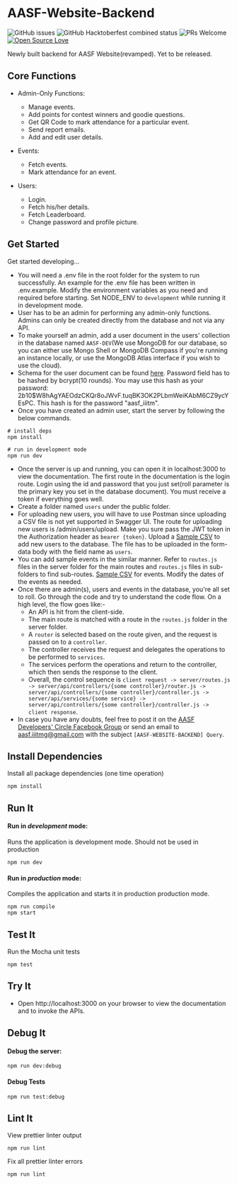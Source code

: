 # AASF-Website-Backend

<img alt="GitHub issues" src="https://img.shields.io/github/issues/aasf-iiitm/aasf-website-backend"> <img alt="GitHub Hacktoberfest combined status" src="https://img.shields.io/github/hacktoberfest/2020/aasf-iiitm/aasf-website-backend"> ![PRs Welcome](https://img.shields.io/badge/PRs-welcome-brightgreen.svg?style=flat-square) [![Open Source Love](https://badges.frapsoft.com/os/v1/open-source.svg?v=103)](https://github.com/ellerbrock/open-source-badges/)
</br>

Newly built backend for AASF Website(revamped). Yet to be released.

## Core Functions

- Admin-Only Functions:

  - Manage events.
  - Add points for contest winners and goodie questions.
  - Get QR Code to mark attendance for a particular event.
  - Send report emails.
  - Add and edit user details.

- Events:

  - Fetch events.
  - Mark attendance for an event.

- Users:
  - Login.
  - Fetch his/her details.
  - Fetch Leaderboard.
  - Change password and profile picture.

## Get Started

Get started developing...

- You will need a .env file in the root folder for the system to run successfully. An example for the .env file has been written in .env.example. Modify the environment variables as you need and required before starting. Set NODE_ENV to `development` while running it in development mode.
- User has to be an admin for performing any admin-only functions. Admins can only be created directly from the database and not via any API.
- To make yourself an admin, add a user document in the users' collection in the database named `AASF-DEV`(We use MongoDB for our database, so you can either use Mongo Shell or MongoDB Compass if you're running an instance locally, or use the MongoDB Atlas interface if you wish to use the cloud). 
- Schema for the user document can be found [here](https://github.com/AASF-IIITM/aasf-website-backend/blob/master/server/models/user.js). Password field has to be hashed by bcrypt(10 rounds). You may use this hash as your password: $2b$10$W8hAgYAEOdzCKQr8oJWvF.tuqBK3OK2PLbmWeiKAbM6CZ9ycYEsPC. This hash is for the password "aasf_iiitm".
- Once you have created an admin user, start the server by following the below commands.

```shell
# install deps
npm install

# run in development mode
npm run dev
```

- Once the server is up and running, you can open it in localhost:3000 to view the documentation. The first route in the documentation is the login route. Login using the id and password that you just set(roll parameter is the primary key you set in the database document). You must receive a token if everything goes well.
- Create a folder named `users` under the public folder.
- For uploading new users, you will have to use Postman since uploading a CSV file is not yet supported in Swagger UI. The route for uploading new users is /admin/users/upload. Make you sure pass the JWT token in the Authorization header as `bearer {token}`. Upload a [Sample CSV](https://docs.google.com/spreadsheets/d/1cCKq79B3jO3mMGYP6KVn42CKrc5BIbkDTCLX4RMi2JI/edit?usp=sharing) to add new users to the database. The file has to be uploaded in the form-data body with the field name as `users`.
- You can add sample events in the similar manner. Refer to `routes.js` files in the server folder for the main routes and `routes.js` files in sub-folders to find sub-routes. [Sample CSV](https://docs.google.com/spreadsheets/d/1wGRoW9a7JXwEQ15D7IyqykiEiypAoN5SroYmrxGy7W0/edit?usp=sharing) for events. Modify the dates of the events as needed.
- Once there are admin(s), users and events in the database, you're all set to roll. Go through the code and try to understand the code flow. On a high level, the flow goes like:- 
  - An API is hit from the client-side.
  - The main route is matched with a route in the `routes.js` folder in the server folder.
  - A `router` is selected based on the route given, and the request is passed on to a `controller`.
  - The controller receives the request and delegates the operations to be performed to `services`. 
  - The services perform the operations and return to the controller, which then sends the response to the client.
  - Overall, the control sequence is `client request -> server/routes.js -> server/api/controllers/{some controller}/router.js -> server/api/controllers/{some controller}/controller.js -> server/api/services/{some service} -> server/api/controllers/{some controller}/controller.js -> client response`.
- In case you have any doubts, feel free to post it on the [AASF Developers' Circle Facebook Group](https://www.facebook.com/groups/DevsCircle) or send an email to aasf.iiitmg@gmail.com with the subject `[AASF-WEBSITE-BACKEND] Query`.

## Install Dependencies

Install all package dependencies (one time operation)

```shell
npm install
```

## Run It

#### Run in _development_ mode:

Runs the application is development mode. Should not be used in production

```shell
npm run dev
```

#### Run in _production_ mode:

Compiles the application and starts it in production production mode.

```shell
npm run compile
npm start
```

## Test It

Run the Mocha unit tests

```shell
npm test
```

## Try It

- Open http://localhost:3000 on your browser to view the documentation and to invoke the APIs.

## Debug It

#### Debug the server:

```
npm run dev:debug
```

#### Debug Tests

```
npm run test:debug
```

## Lint It

View prettier linter output

```
npm run lint
```

Fix all prettier linter errors

```
npm run lint
```
